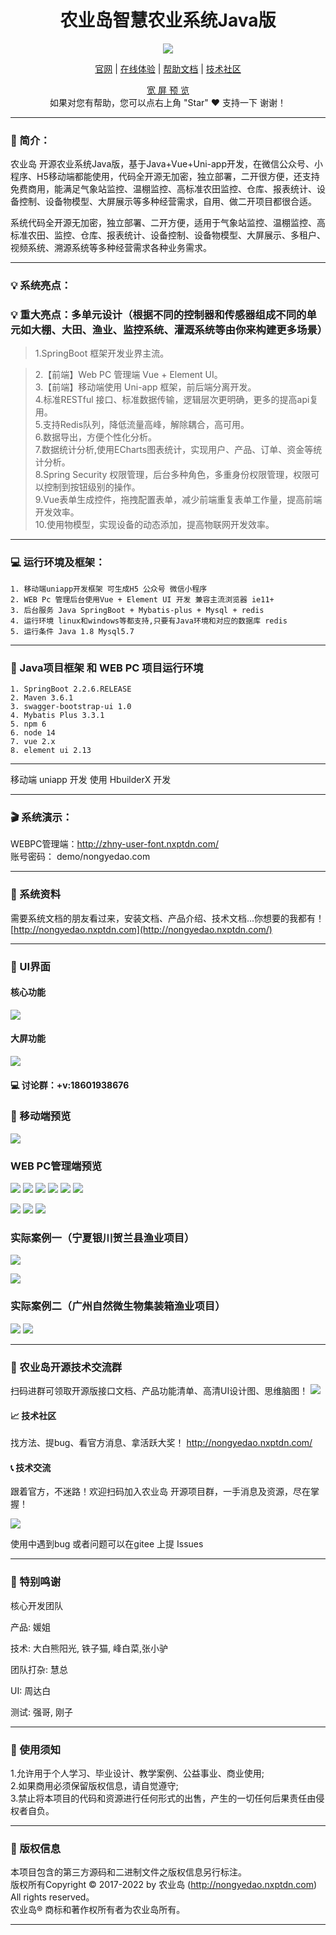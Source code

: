  
<div align="center" >
</div>
<div align="center">

# 农业岛智慧农业系统Java版

</div>
<div align="center" >
    <a href="http://www.nxptdn.com">
        <img src="http://img.shields.io/badge/License-GPL3.0-green.svg?style=flat" />
    </a>
    
</div>

<div align="center">

[官网](http://nongyedao.nxptdn.com/) |
[在线体验](http://zhny-user-font.nxptdn.com) |
[帮助文档](http://nongyedao.nxptdn.com/) |
[技术社区](http://nongyedao.nxptdn.com/)

[comment]: <> ([宽屏预览]&#40;http://gitee.com/dnxt111/wisdom/blob/master/README.md&#41;)

</div>
<div align="center" >
    <a href="http://gitee.com/dnxt111/wisdom/blob/master/README.md">宽 屏 预 览</a>
</div>

<div align="center">
    如果对您有帮助，您可以点右上角 "Star" ❤️ 支持一下 谢谢！
</div>

---

### 📖 简介：

农业岛 开源农业系统Java版，基于Java+Vue+Uni-app开发，在微信公众号、小程序、H5移动端都能使用，代码全开源无加密，独立部署，二开很方便，还支持免费商用，能满足气象站监控、温棚监控、高标准农田监控、仓库、报表统计、设备控制、设备物模型、大屏展示等多种经营需求，自用、做二开项目都很合适。



系统代码全开源无加密，独立部署、二开方便，适用于气象站监控、温棚监控、高标准农田、监控、仓库、报表统计、设备控制、设备物模型、大屏展示、多租户、视频系统、溯源系统等多种经营需求各种业务需求。

---

### 💡 系统亮点：

### 💡 重大亮点：多单元设计（根据不同的控制器和传感器组成不同的单元如大棚、大田、渔业、监控系统、灌溉系统等由你来构建更多场景）
>1.SpringBoot 框架开发业界主流。  </br>

>2.【前端】Web PC 管理端 Vue + Element UI。<br>
>3.【前端】移动端使用 Uni-app 框架，前后端分离开发。<br>
>4.标准RESTful 接口、标准数据传输，逻辑层次更明确，更多的提高api复用。<br>
>5.支持Redis队列，降低流量高峰，解除耦合，高可用。<br>
>6.数据导出，方便个性化分析。<br>
>7.数据统计分析,使用ECharts图表统计，实现用户、产品、订单、资金等统计分析。<br>
>8.Spring Security 权限管理，后台多种角色，多重身份权限管理，权限可以控制到按钮级别的操作。<br>
>9.Vue表单生成控件，拖拽配置表单，减少前端重复表单工作量，提高前端开发效率。<br>
>10.使用物模型，实现设备的动态添加，提高物联网开发效率。<br>

---



### 💻 运行环境及框架：
~~~
1. 移动端uniapp开发框架 可生成H5 公众号 微信小程序
2. WEB Pc 管理后台使用Vue + Element UI 开发 兼容主流浏览器 ie11+
3. 后台服务 Java SpringBoot + Mybatis-plus + Mysql + redis
4. 运行环境 linux和windows等都支持,只要有Java环境和对应的数据库 redis
5. 运行条件 Java 1.8 Mysql5.7
~~~
---

### 🔧 Java项目框架 和 WEB PC 项目运行环境
~~~
1. SpringBoot 2.2.6.RELEASE
2. Maven 3.6.1
3. swagger-bootstrap-ui 1.0
4. Mybatis Plus 3.3.1
5. npm 6
6. node 14
7. vue 2.x
8. element ui 2.13
~~~

---


移动端 uniapp 开发 使用 HbuilderX 开发

---

### 🎬 系统演示：
WEBPC管理端：http://zhny-user-font.nxptdn.com/<br>
账号密码： demo/nongyedao.com<br>



---

### 📃 系统资料
需要系统文档的朋友看过来，安装文档、产品介绍、技术文档...你想要的我都有！
[http://nongyedao.nxptdn.com](http://nongyedao.nxptdn.com/)



---

### 💟 UI界面





#### 核心功能
![](crmeb/crmebimage/crmebimage/demoimage/javaop2.jpg)

#### 大屏功能

![](img/daping.png)


#### 💻 讨论群：+v:18601938676

### 📱 移动端预览
![](img/mb.jpg)

### WEB PC管理端预览
![](crmeb/crmebimage/crmebimage/demoimage/07-pc-01.png)
![](crmeb/crmebimage/crmebimage/demoimage/08-pc-02.png)
![](crmeb/crmebimage/crmebimage/demoimage/09-pc-03.png)
![](crmeb/crmebimage/crmebimage/demoimage/10-pc-04.png)
![](crmeb/crmebimage/crmebimage/demoimage/11-pc-05.png)
![](crmeb/crmebimage/crmebimage/demoimage/12-pc-06.png)

![](crmeb/crmebimage/crmebimage/demoimage/13yemiandesiner-min.gif)
![](crmeb/crmebimage/crmebimage/demoimage/14yijianhuanse-min.gif)
![](crmeb/crmebimage/crmebimage/demoimage/15webPCadmin-min.gif)


### 实际案例一（宁夏银川贺兰县渔业项目）

![](img/anli1-1.jpg)

![](img/anli1-2.jpg)



### 实际案例二（广州自然微生物集装箱渔业项目）

![](img/anli2-1.jpg)
![](img/anli2-2.jpg)

---
### 📲 农业岛开源技术交流群
扫码进群可领取开源版接口文档、产品功能清单、高清UI设计图、思维脑图！
![](img/我的.png)


#### 📈 技术社区
找方法、提bug、看官方消息、拿活跃大奖！
http://nongyedao.nxptdn.com/


#### 📞 技术交流
跟着官方，不迷路！欢迎扫码加入农业岛 开源项目群，一手消息及资源，尽在掌握！<br>

![](img/我的.png)

使用中遇到bug 或者问题可以在gitee 上提 Issues

---

### 💌 特别鸣谢
核心开发团队

产品: 媛姐

技术: 大白熊阳光, 铁子猫, 峰白菜,张小驴

团队打杂: 慧总

UI: 周达白

测试: 强哥, 刚子

---

### 🔔 使用须知
1.允许用于个人学习、毕业设计、教学案例、公益事业、商业使用;<br>
2.如果商用必须保留版权信息，请自觉遵守;<br>
3.禁止将本项目的代码和资源进行任何形式的出售，产生的一切任何后果责任由侵权者自负。<br>

---
### 🪪 版权信息
本项目包含的第三方源码和二进制文件之版权信息另行标注。<br>
版权所有Copyright © 2017-2022 by 农业岛 (http://nongyedao.nxptdn.com)<br>
All rights reserved。<br>
农业岛® 商标和著作权所有者为农业岛所有。<br>

---